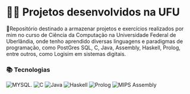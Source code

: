 # 👨‍🎓 Projetos desenvolvidos na UFU

👾Repositório destinado a armazenar projetos e exercícios realizados por mim no curso de Ciência da Computação na Universidade Federal de Uberlândia, onde tenho aprendido diversas linguagens e paradigmas de programação, como PostGres SQL, C, Java, Assembly, Haskell, Prolog, entre outros, como Logisim em sistemas digitais.


### 📚 Tecnologias

![MYSQL](![MySQL](https://img.shields.io/badge/mysql-4479A1.svg?style=for-the-badge&logo=mysql&logoColor=white)). ![C](https://img.shields.io/badge/C-845EC2?style=for-the-badge&logo=c) ![Java](https://img.shields.io/badge/Java-D65DB1?style=for-the-badge&logo=openjdk&logoColor=white) ![Haskell](https://img.shields.io/badge/Haskell-FF6F91?style=for-the-badge&logo=haskell) ![Prolog](https://img.shields.io/badge/Prolog-FF9671?style=for-the-badge) ![MIPS Assembly](https://img.shields.io/badge/MIPS_Assembly-008F7A?style=for-the-badge)


